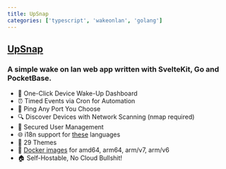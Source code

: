 ```yaml
---
title: UpSnap
categories: ['typescript', 'wakeonlan', 'golang']
---
```

## [UpSnap](https://github.com/seriousm4x/UpSnap)

### A simple wake on lan web app written with SvelteKit, Go and PocketBase.


-   🚀 One-Click Device Wake-Up Dashboard
-   ⏰ Timed Events via Cron for Automation
-   🔌 Ping Any Port You Choose
-   🔍 Discover Devices with Network Scanning (nmap required)
-   👤 Secured User Management
-   🌐 i18n support for [these](https://github.com/seriousm4x/UpSnap/tree/master/frontend/src/lib/i18n) languages
-   🎨 29 Themes
-   🐳 [Docker images](https://github.com/seriousm4x/UpSnap/pkgs/container/upsnap) for amd64, arm64, arm/v7, arm/v6
-   🏠 Self-Hostable, No Cloud Bullshit!
